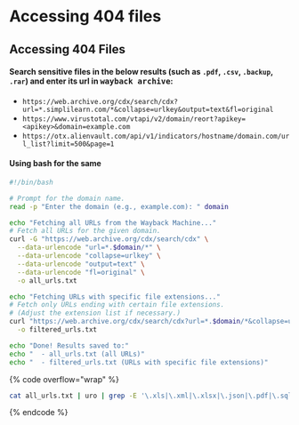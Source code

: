 # Accessing 404 files

## Accessing 404 Files

#### Search sensitive files in the below results (such as `.pdf`, `.csv`, `.backup`, `.rar`) and enter its url in <kbd>wayback archive</kbd>:&#x20;

* `https://web.archive.org/cdx/search/cdx?url=*.simplilearn.com/*&collapse=urlkey&output=text&fl=original`
* `https://www.virustotal.com/vtapi/v2/domain/reort?apikey=<apikey>&domain=example.com`
* `https://otx.alienvault.com/api/v1/indicators/hostname/domain.com/url_list?limit=500&page=1`

#### Using bash for the same

```bash
#!/bin/bash

# Prompt for the domain name.
read -p "Enter the domain (e.g., example.com): " domain

echo "Fetching all URLs from the Wayback Machine..."
# Fetch all URLs for the given domain.
curl -G "https://web.archive.org/cdx/search/cdx" \
  --data-urlencode "url=*.$domain/*" \
  --data-urlencode "collapse=urlkey" \
  --data-urlencode "output=text" \
  --data-urlencode "fl=original" \
  -o all_urls.txt

echo "Fetching URLs with specific file extensions..."
# Fetch only URLs ending with certain file extensions.
# (Adjust the extension list if necessary.)
curl "https://web.archive.org/cdx/search/cdx?url=*.$domain/*&collapse=urlkey&output=text&fl=original&filter=original:.*\.(xls|xml|xlsx|json|pdf|sql|doc|docx|pptx|txt|git|zip|tar\.gz|tgz|bak|7z|rar|log|cache|secret|db|backup|yml|gz|config|csv|yaml|md|md5|exe|dll|bin|ini|bat|sh|tar|deb|rpm|iso|img|env|apk|msi|dmg|tmp|crt|pem|key|pub|asc)$" \
  -o filtered_urls.txt

echo "Done! Results saved to:"
echo "  - all_urls.txt (all URLs)"
echo "  - filtered_urls.txt (URLs with specific file extensions)"
```

{% code overflow="wrap" %}
```bash
cat all_urls.txt | uro | grep -E '\.xls|\.xml|\.xlsx|\.json|\.pdf|\.sql|\.doc|\.docx|\.pptx|\.txt|\.zip|\.tar\.gz|\.tgz|\.bak|\.7z|\.rar|\.log|\.cache|\.secret|\.db|\.backup|\.yml|\.gz|\.config|\.csv|\.yaml|\.md|\.md5|\.exe|\.dll|\.bin|\.ini|\.bat|\.sh|\.tar|\.deb|\.rpm|\.iso|\.img|\.apk|\.msi|\.dmg|\.tmp|\.crt|\.pem|\.key|\.pub|\.asc'
```
{% endcode %}
